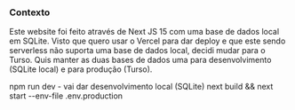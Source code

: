 ### Contexto

Este website foi feito através de Next JS 15 com uma base de dados local em SQLite.
Visto que quero usar o Vercel para dar deploy e que este sendo serverless não suporta uma base de dados local, decidi mudar para o Turso.
Quis manter as duas bases de dados uma para desenvolvimento (SQLite local) e para produção (Turso).

npm run dev - vai dar desenvolvimento local (SQLite)
next build && next start --env-file .env.production
